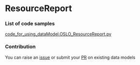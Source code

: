 # ResourceReport

### List of code samples 

<!-- 50-List of code -->

<!-- [code entry](link) -->
[code_for_using_dataModel.OSLO_ResourceReport.py](https://github.com/smart-data-models/dataModel.OSLO/blob/master/ResourceReport/code/code_for_using_dataModel.OSLO_ResourceReport.py)


<!-- /50-List of code -->

### Contribution
You can raise an [issue](https://github.com/smart-data-models/dataModel.OSLO/issues) or submit your [PR](https://github.com/smart-data-models/dataModel.OSLO/pulls) on existing data models
